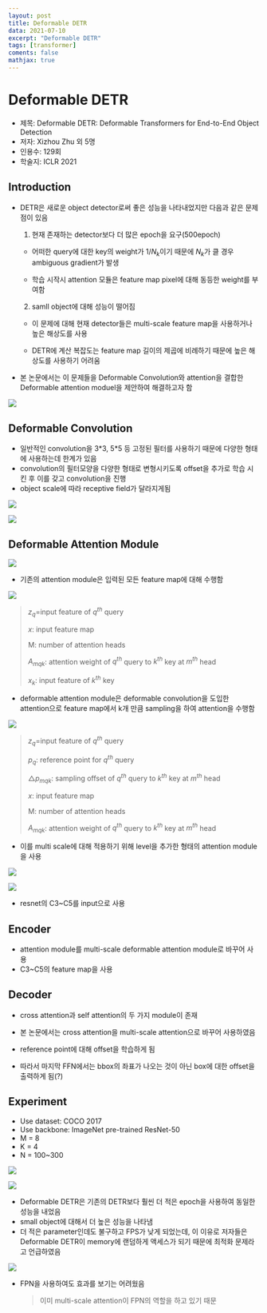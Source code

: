 ```yaml
---
layout: post
title: Deformable DETR
data: 2021-07-10
excerpt: "Deformable DETR"
tags: [transformer]
coments: false
mathjax: true
---
```


# Deformable DETR

- 제목: Deformable DETR: Deformable Transformers for End-to-End Object Detection
- 저자: Xizhou Zhu 외 5명
- 인용수: 129회
- 학술지: ICLR 2021

## Introduction

- DETR은 새로운 object detector로써 좋은 성능을 나타내었지만 다음과 같은 문제점이 있음

  1) 현재 존재하는 detector보다 더 많은 epoch을 요구(500epoch)

  - 어떠한 query에 대한 key의 weight가 $1/N_k$이기 때문에 $N_k$가 클 경우 ambiguous gradient가 발생

  - 학습 시작시 attention 모듈은 feature map pixel에 대해 동등한 weight를 부여함

  2) samll object에 대해 성능이 떨어짐

  - 이 문제에 대해 현재 detector들은 multi-scale feature map을 사용하거나 높은 해상도를 사용

  - DETR에 계산 복잡도는 feature map 길이의 제곱에 비례하기 때문에 높은 해상도를 사용하기 어려움

  

- 본 논문에서는 이 문제들을 Deformable Convolution와 attention을 결합한 Deformable attention moduel을 제안하여 해결하고자 함

![](https://github.com/jh79783/jh79783.github.io/blob/main/assets/img/deformable/deformabledetr_fig1.png?raw=true)

## Deformable Convolution

- 일반적인 convolution을 3\*3, 5\*5 등 고정된 필터를 사용하기 때문에 다양한 형태에 사용하는데 한계가 있음
- convolution의 필터모양을 다양한 형태로 변형시키도록 offset을 추가로 학습 시킨 후 이를 갖고 convolution을 진행
- object scale에 따라 receptive field가 달라지게됨

![](https://github.com/jh79783/jh79783.github.io/blob/main/assets/img/deformable/deformableconv_fig2.png?raw=true)

![](https://github.com/jh79783/jh79783.github.io/blob/main/assets/img/deformable/deformableconv_fig5.png?raw=true)

## Deformable Attention Module

![](https://github.com/jh79783/jh79783.github.io/blob/main/assets/img/deformable/deformabledetr_fig2.png?raw=true)

- 기존의 attention module은 입력된 모든 feature map에 대해 수행함

![](https://github.com/jh79783/jh79783.github.io/blob/main/assets/img/deformable/deformabledetr_s1.png?raw=true)

> $z_q$=input feature of $q^{th}$ query
>
> $x$: input feature map
>
> M: number of attention heads
>
> $A_{mqk}$: attention weight of $q^{th}$ query to $k^{th}$ key at $m^{th}$ head
>
> $x_k$: input feature of $k^{th}$ key

-  deformable attention module은 deformable convolution을 도입한 attention으로 feature map에서 k개 만큼 sampling을 하여 attention을 수행함

![](https://github.com/jh79783/jh79783.github.io/blob/main/assets/img/deformable/deformabledetr_s2.png?raw=true)

> $z_q$=input feature of $q^{th}$ query
>
> $p_q$: reference point for $q^{th}$ query
>
> $\triangle{p_{mqk}}$: sampling offset of $q^{th}$ query to $k^{th}$ key at $m^{th}$ head
>
> $x$: input feature map
>
> M: number of attention heads
>
> $A_{mqk}$: attention weight of $q^{th}$ query to $k^{th}$ key at $m^{th}$ head

- 이를 multi scale에 대해 적용하기 위해 level을 추가한 형태의 attention module을 사용

![](https://github.com/jh79783/jh79783.github.io/blob/main/assets/img/deformable/deformabledetr_s3.png?raw=true)

![](https://github.com/jh79783/jh79783.github.io/blob/main/assets/img/deformable/deformableconv_fig4.png?raw=true)

- resnet의 C3~C5를 input으로 사용

## Encoder

- attention module를 multi-scale deformable attention module로 바꾸어 사용
- C3~C5의 feature map을 사용

## Decoder

- cross attention과 self attention의 두 가지 module이 존재
- 본 논문에서는 cross attention을 multi-scale attention으로 바꾸어 사용하였음

- reference point에 대해 offset을 학습하게 됨
- 따라서 마지막 FFN에서는 bbox의 좌표가 나오는 것이 아닌 box에 대한 offset을 출력하게 됨(?)

## Experiment

- Use dataset: COCO 2017
- Use backbone: ImageNet pre-trained ResNet-50
- M = 8
- K = 4
- N = 100~300

![](https://github.com/jh79783/jh79783.github.io/blob/main/assets/img/deformable/deformabledetr_table1.png?raw=true)

![](https://github.com/jh79783/jh79783.github.io/blob/main/assets/img/deformable/deformabledetr_fig3.png?raw=true)

- Deformable DETR은 기존의 DETR보다 훨씬 더 적은 epoch을 사용하여 동일한 성능을 내었음
- small object에 대해서 더 높은 성능을 나타냄
- 더 적은 parameter인데도 불구하고 FPS가 낮게 되었는데, 이 이유로 저자들은 Deformable DETR이 memory에 랜덤하게 액세스가 되기 때문에 최적화 문제라고 언급하였음

![](https://github.com/jh79783/jh79783.github.io/blob/main/assets/img/deformable/deformabledetr_table2.png?raw=true)

- FPN을 사용하여도 효과를 보기는 어려웠음

  > 이미 multi-scale attention이 FPN의 역할을 하고 있기 때문
